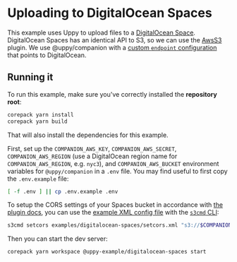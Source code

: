 # Uploading to DigitalOcean Spaces

This example uses Uppy to upload files to a
[DigitalOcean Space](https://digitaloceanspaces.com/). DigitalOcean Spaces has
an identical API to S3, so we can use the
[AwsS3](https://uppy.io/docs/aws-s3-multipart) plugin. We use @uppy/companion
with a [custom `endpoint` configuration](./server.cjs#L39) that points to
DigitalOcean.

## Running it

To run this example, make sure you've correctly installed the **repository
root**:

```bash
corepack yarn install
corepack yarn build
```

That will also install the dependencies for this example.

First, set up the `COMPANION_AWS_KEY`, `COMPANION_AWS_SECRET`,
`COMPANION_AWS_REGION` (use a DigitalOcean region name for
`COMPANION_AWS_REGION`, e.g. `nyc3`), and `COMPANION_AWS_BUCKET` environment
variables for `@uppy/companion` in a `.env` file. You may find useful to first
copy the `.env.example` file:

```sh
[ -f .env ] || cp .env.example .env
```

To setup the CORS settings of your Spaces bucket in accordance with
[the plugin docs](https://uppy.io/docs/aws-s3-multipart/#setting-up-your-s3-bucket),
you can use the [example XML config file](./setcors.xml) with the
[`s3cmd` CLI](https://docs.digitalocean.com/products/spaces/reference/s3cmd/):

```sh
s3cmd setcors examples/digitalocean-spaces/setcors.xml "s3://$COMPANION_AWS_BUCKET"
```

Then you can start the dev server:

```bash
corepack yarn workspace @uppy-example/digitalocean-spaces start
```
